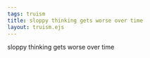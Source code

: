 ```yaml
---
tags: truism
title: sloppy thinking gets worse over time
layout: truism.ejs
---
```


sloppy thinking gets worse over time
